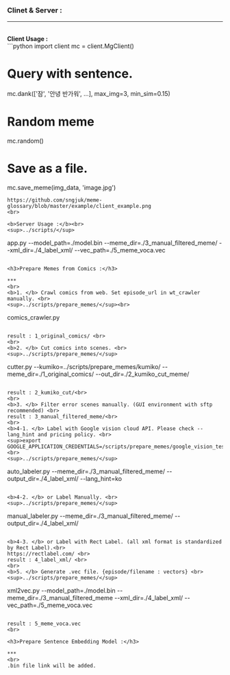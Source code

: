 <h3> Clinet & Server :</h3>

***
<br>
<b>Client Usage :</b> <br>
```python
import client
mc = client.MgClient()

# Query with sentence.
mc.dank(['잠', '안녕 반가워', ...], max_img=3, min_sim=0.15) 
# Random meme
mc.random()
# Save as a file.
mc.save_meme(img_data, 'image.jpg')
```
https://github.com/sngjuk/meme-glossary/blob/master/example/client_example.png
<br>

<b>Server Usage :</b><br>
<sup>../scripts/</sup>
```
app.py --model_path=./model.bin --meme_dir=./3_manual_filtered_meme/ --xml_dir=./4_label_xml/ --vec_path=./5_meme_voca.vec
```

<h3>Prepare Memes from Comics :</h3>

***
<br>
<b>1. </b> Crawl comics from web. Set episode_url in wt_crawler manually. <br>
<sup>../scripts/prepare_memes/</sup><br>
```
comics_crawler.py
```

result : 1_original_comics/ <br>
<br>
<b>2. </b> Cut comics into scenes. <br>
<sup>../scripts/prepare_memes/</sup>
```
cutter.py --kumiko=../scripts/prepare_memes/kumiko/ --meme_dir=./1_original_comics/ --out_dir=./2_kumiko_cut_meme/
```

result : 2_kumiko_cut/<br>
<br>
<b>3. </b> Filter error scenes manually. (GUI environment with sftp recommended) <br>
result : 3_manual_filtered_meme/<br>
<br>
<b>4-1. </b> Label with Google vision cloud API. Please check --lang_hint and pricing policy. <br>
<sup>export GOOGLE_APPLICATION_CREDENTIALS=/scripts/prepare_memes/google_vision_test/cred.json</sup> <br>
<sup>../scripts/prepare_memes/</sup>
```
auto_labeler.py --meme_dir=./3_manual_filtered_meme/ --output_dir=./4_label_xml/ --lang_hint=ko
```

<b>4-2. </b> or Label Manually. <br>
<sup>../scripts/prepare_memes/</sup>

```
manual_labeler.py --meme_dir=./3_manual_filtered_meme/ --output_dir=./4_label_xml/
```

<b>4-3. </b> or Label with Rect Label. (all xml format is standardized by Rect Label).<br>
https://rectlabel.com/ <br>
result : 4_label_xml/ <br>
<br>
<b>5. </b> Generate .vec file. {episode/filename : vectors} <br>
<sup>../scripts/prepare_memes/</sup>
```
xml2vec.py --model_path=./model.bin --meme_dir=./3_manual_filtered_meme --xml_dir=./4_label_xml/ --vec_path=./5_meme_voca.vec
```

result : 5_meme_voca.vec
<br>

<h3>Prepare Sentence Embedding Model :</h3>

***
<br>
.bin file link will be added.
